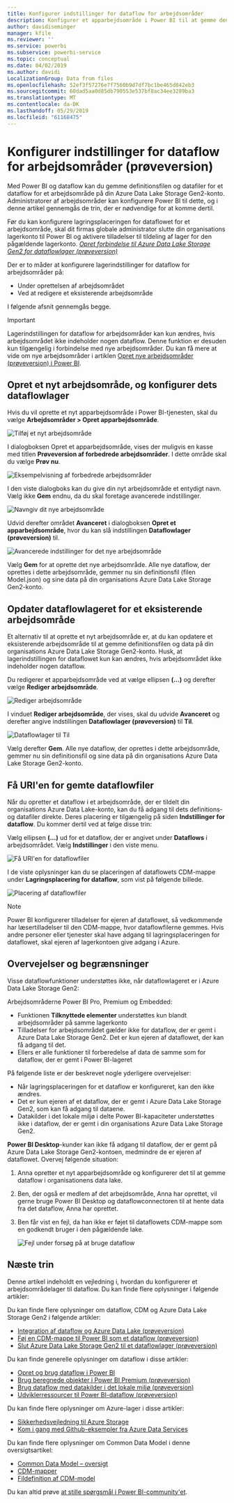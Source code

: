 ```yaml
---
title: Konfigurer indstillinger for dataflow for arbejdsområder
description: Konfigurer et apparbejdsområde i Power BI til at gemme dens definition dataflowet og datafiler i Azure Data Lake Storage Gen2
author: davidiseminger
manager: kfile
ms.reviewer: ''
ms.service: powerbi
ms.subservice: powerbi-service
ms.topic: conceptual
ms.date: 04/02/2019
ms.author: davidi
LocalizationGroup: Data from files
ms.openlocfilehash: 52ef3f57276e7f7560b9d7df7bc1be465d842eb3
ms.sourcegitcommit: 60dad5aa0d85db790553e537bf8ac34ee3289ba3
ms.translationtype: MT
ms.contentlocale: da-DK
ms.lasthandoff: 05/29/2019
ms.locfileid: "61168475"
---
```

# <a name="configure-workspace-dataflow-settings-preview"></a>Konfigurer indstillinger for dataflow for arbejdsområder (prøveversion)

Med Power BI og dataflow kan du gemme definitionsfilen og datafiler for et dataflow for et arbejdsområde på din Azure Data Lake Storage Gen2-konto. Administratorer af arbejdsområder kan konfigurere Power BI til dette, og i denne artikel gennemgås de trin, der er nødvendige for at komme dertil. 

Før du kan konfigurere lagringsplaceringen for dataflowet for et arbejdsområde, skal dit firmas globale administrator slutte din organisations lagerkonto til Power BI og aktivere tilladelser til tildeling af lager for den pågældende lagerkonto. *[Opret forbindelse til Azure Data Lake Storage Gen2 for dataflowlager (prøveversion)](service-dataflows-connect-azure-data-lake-storage-gen2.md)* 

Der er to måder at konfigurere lagerindstillinger for dataflow for arbejdsområder på: 

* Under oprettelsen af arbejdsområdet
* Ved at redigere et eksisterende arbejdsområde

I følgende afsnit gennemgås begge. 

> [!IMPORTANT]
> Lagerindstillingen for dataflow for arbejdsområder kan kun ændres, hvis arbejdsområdet ikke indeholder nogen dataflow. Denne funktion er desuden kun tilgængelig i forbindelse med nye arbejdsområder. Du kan få mere at vide om nye arbejdsområder i artiklen [Opret nye arbejdsområder (prøveversion) i Power BI](service-create-the-new-workspaces.md).

## <a name="create-a-new-workspace-configure-its-dataflow-storage"></a>Opret et nyt arbejdsområde, og konfigurer dets dataflowlager

Hvis du vil oprette et nyt apparbejdsområde i Power BI-tjenesten, skal du vælge **Arbejdsområder > Opret apparbejdsområde**.

![Tilføj et nyt arbejdsområde](media/service-dataflows-configure-workspace-storage-settings/dataflow-storage-settings_01.jpg)

I dialogboksen Opret et apparbejdsområde, vises der muligvis en kasse med titlen **Prøveversion af forbedrede arbejdsområder**. I dette område skal du vælge **Prøv nu**.

![Eksempelvisning af forbedrede arbejdsområder](media/service-dataflows-configure-workspace-storage-settings/dataflow-storage-settings_02.jpg)

I den viste dialogboks kan du give din nyt arbejdsområde et entydigt navn. Vælg ikke **Gem** endnu, da du skal foretage avancerede indstillinger.

![Navngiv dit nye arbejdsområde](media/service-dataflows-configure-workspace-storage-settings/dataflow-storage-settings_03.jpg)

Udvid derefter området **Avanceret** i dialogboksen **Opret et apparbejdsområde**, hvor du kan slå indstillingen **Dataflowlager (prøveversion)** til.

![Avancerede indstillinger for det nye arbejdsområde](media/service-dataflows-configure-workspace-storage-settings/dataflow-storage-settings_04.jpg)

Vælg **Gem** for at oprette det nye arbejdsområde. Alle nye dataflow, der oprettes i dette arbejdsområde, gemmer nu sin definitionsfil (filen Model.json) og sine data på din organisations Azure Data Lake Storage Gen2-konto. 

## <a name="update-dataflow-storage-for-an-existing-workspace"></a>Opdater dataflowlageret for et eksisterende arbejdsområde

Et alternativ til at oprette et nyt arbejdsområde er, at du kan opdatere et eksisterende arbejdsområde til at gemme definitionsfilen og data på din organisations Azure Data Lake Storage Gen2-konto. Husk, at lagerindstillingen for dataflowet kun kan ændres, hvis arbejdsområdet ikke indeholder nogen dataflow.

Du redigerer et apparbejdsområde ved at vælge ellipsen **(...)** og derefter vælge **Rediger arbejdsområde**. 

![Rediger arbejdsområde](media/service-dataflows-configure-workspace-storage-settings/dataflow-storage-settings_05.jpg)

I vinduet **Rediger arbejdsområde**, der vises, skal du udvide **Avanceret** og derefter angive indstillingen **Dataflowlager (prøveversion)** til **Til**. 

![Dataflowlager til Til](media/service-dataflows-configure-workspace-storage-settings/dataflow-storage-settings_06.jpg)

Vælg derefter **Gem**. Alle nye dataflow, der oprettes i dette arbejdsområde, gemmer nu sin definitionsfil og sine data på din organisations Azure Data Lake Storage Gen2-konto.


## <a name="get-the-uri-of-stored-dataflow-files"></a>Få URI'en for gemte dataflowfiler

Når du opretter et dataflow i et arbejdsområde, der er tildelt din organisations Azure Data Lake-konto, kan du få adgang til dets definitions- og datafiler direkte. Deres placering er tilgængelig på siden **Indstillinger for dataflow**. Du kommer dertil ved at følge disse trin:

Vælg ellipsen **(...)** ud for et dataflow, der er angivet under **Dataflows** i arbejdsområdet. Vælg **Indstillinger** i den viste menu.

![Få URI'en for dataflowfiler](media/service-dataflows-configure-workspace-storage-settings/dataflow-storage-settings_07.jpg)

I de viste oplysninger kan du se placeringen af dataflowets CDM-mappe under **Lagringsplacering for dataflow**, som vist på følgende billede.

![Placering af dataflowfiler](media/service-dataflows-configure-workspace-storage-settings/dataflow-storage-settings_08.jpg)

> [!NOTE]
> Power BI konfigurerer tilladelser for ejeren af dataflowet, så vedkommende har læsertilladelser til den CDM-mappe, hvor dataflowfilerne gemmes. Hvis andre personer eller tjenester skal have adgang til lagringsplaceringen for dataflowet, skal ejeren af lagerkontoen give adgang i Azure.



## <a name="considerations-and-limitations"></a>Overvejelser og begrænsninger

Visse dataflowfunktioner understøttes ikke, når dataflowlageret er i Azure Data Lake Storage Gen2: 

Arbejdsområderne Power BI Pro, Premium og Embedded:
* Funktionen **Tilknyttede elementer** understøttes kun blandt arbejdsområder på samme lagerkonto
* Tilladelser for arbejdsområdet gælder ikke for dataflow, der er gemt i Azure Data Lake Storage Gen2. Det er kun ejeren af dataflowet, der kan få adgang til det.
* Ellers er alle funktioner til forberedelse af data de samme som for dataflow, der er gemt i Power BI-lageret


På følgende liste er der beskrevet nogle yderligere overvejelser:

* Når lagringsplaceringen for et dataflow er konfigureret, kan den ikke ændres.
* Det er kun ejeren af et dataflow, der er gemt i Azure Data Lake Storage Gen2, som kan få adgang til dataene.
* Datakilder i det lokale miljø i delte Power BI-kapaciteter understøttes ikke i dataflow, der er gemt i din organisations Azure Data Lake Storage Gen2.

**Power BI Desktop**-kunder kan ikke få adgang til dataflow, der er gemt på Azure Data Lake Storage Gen2-kontoen, medmindre de er ejeren af dataflowet. Overvej følgende situation:

1.  Anna opretter et nyt apparbejdsområde og konfigurerer det til at gemme dataflow i organisationens data lake.
2.  Ben, der også er medlem af det arbejdsområde, Anna har oprettet, vil gerne bruge Power BI Desktop og dataflowconnectoren til at hente data fra det dataflow, Anna har oprettet.
3.  Ben får vist en fejl, da han ikke er føjet til dataflowets CDM-mappe som en godkendt bruger i den pågældende lake.

    ![Fejl under forsøg på at bruge dataflow](media/service-dataflows-configure-workspace-storage-settings/dataflow-storage-settings_08.jpg)


## <a name="next-steps"></a>Næste trin

Denne artikel indeholdt en vejledning i, hvordan du konfigurerer et arbejdsområdelager til dataflow. Du kan finde flere oplysninger i følgende artikler:

Du kan finde flere oplysninger om dataflow, CDM og Azure Data Lake Storage Gen2 i følgende artikler:

* [Integration af dataflow og Azure Data Lake (prøveversion)](service-dataflows-azure-data-lake-integration.md)
* [Føj en CDM-mappe til Power BI som et dataflow (prøveversion)](service-dataflows-add-cdm-folder.md)
* [Slut Azure Data Lake Storage Gen2 til et dataflowlager (prøveversion)](service-dataflows-connect-azure-data-lake-storage-gen2.md)

Du kan finde generelle oplysninger om dataflow i disse artikler:

* [Opret og brug dataflow i Power BI](service-dataflows-create-use.md)
* [Brug beregnede objekter i Power BI Premium (prøveversion)](service-dataflows-computed-entities-premium.md)
* [Brug dataflow med datakilder i det lokale miljø (prøveversion)](service-dataflows-on-premises-gateways.md)
* [Udviklerressourcer til Power BI-dataflow (prøveversion)](service-dataflows-developer-resources.md)

Du kan finde flere oplysninger om Azure-lager i disse artikler:

* [Sikkerhedsvejledning til Azure Storage](https://docs.microsoft.com/azure/storage/common/storage-security-guide)
* [Kom i gang med Github-eksempler fra Azure Data Services](https://aka.ms/cdmadstutorial)

Du kan finde flere oplysninger om Common Data Model i denne oversigtsartikel:

* [Common Data Model – oversigt](https://docs.microsoft.com/powerapps/common-data-model/overview)
* [CDM-mapper](https://go.microsoft.com/fwlink/?linkid=2045304)
* [Fildefinition af CDM-model](https://go.microsoft.com/fwlink/?linkid=2045521)

Du kan altid prøve [at stille spørgsmål i Power BI-community'et](http://community.powerbi.com/).

